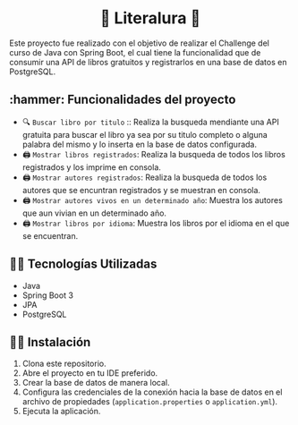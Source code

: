 <h1 align="center">📖 Literalura 📖</h1>

Este proyecto fue realizado con el objetivo de realizar el Challenge del curso de Java con Spring Boot, el cual tiene la funcionalidad que de consumir una API de libros gratuitos y registrarlos en una base de datos en PostgreSQL.
 
<h2> :hammer: Funcionalidades del proyecto</h2>

- 🔍 `Buscar libro por titulo` :: Realiza la busqueda mendiante una API gratuita para buscar el libro ya sea por su titulo completo o alguna palabra del mismo y lo inserta en la base de datos configurada.
- :printer: `Mostrar libros registrados`: Realiza la busqueda de todos los libros registrados y los imprime en consola.
- :printer: `Mostrar autores registrados`: Realiza la busqueda de todos los autores que se encuntran registrados y se muestran en consola.
- :printer: `Mostrar autores vivos en un determinado año`: Muestra los autores que aun vivian en un determinado año.
- :printer: `Mostrar libros por idioma`: Muestra los libros por el idioma en el que se encuentran.


<h2>🧑‍💻 Tecnologías Utilizadas </h2>

- Java
- Spring Boot 3
- JPA
- PostgreSQL

<h2> 🧑‍💻 Instalación </h2>

1. Clona este repositorio.
2. Abre el proyecto en tu IDE preferido.
3. Crear la base de datos de manera local.
4. Configura las credenciales de la conexión hacia la base de datos en el archivo de propiedades (`application.properties` o `application.yml`).
5. Ejecuta la aplicación.
